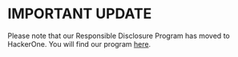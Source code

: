 # IMPORTANT UPDATE
Please note that our Responsible Disclosure Program has moved to HackerOne. You will find our program [here](https://hackerone.com/strongdm). 

